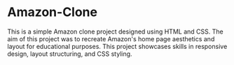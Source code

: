 # Amazon-Clone
This is a simple Amazon clone project designed using HTML and CSS. The aim of this project was to recreate Amazon's home page aesthetics and layout for educational purposes. This project showcases skills in responsive design, layout structuring, and CSS styling.
